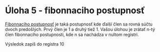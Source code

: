 # Úloha 5 - fibonnaciho postupnosť

<a href="https://sk.wikipedia.org/wiki/Fibonacciho_postupnos%C5%A5" target="_blank">Fibonnaciho postupnosť</a> je taká postupnosť kde ďalší člen sa rovná súčtu dvoch predošlých. Prvý člen je 1 a druhý tiež 1. Vašou úlohou je zrátať n-tý člen fibonnaciho postupnosti, kde n sa nachádza v nultom registri.

Výsledok zapíš do registra 10